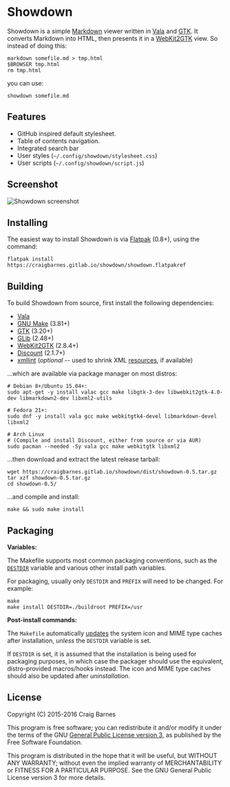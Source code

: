 Showdown
========

Showdown is a simple [Markdown] viewer written in [Vala] and [GTK]. It
converts Markdown into HTML, then presents it in a [WebKit2GTK] view. So
instead of doing this:

    markdown somefile.md > tmp.html
    $BROWSER tmp.html
    rm tmp.html

you can use:

    showdown somefile.md

Features
--------

* GitHub inspired default stylesheet.
* Table of contents navigation.
* Integrated search bar
* User styles (`~/.config/showdown/stylesheet.css`)
* User scripts (`~/.config/showdown/script.js`)

Screenshot
----------

![Showdown screenshot](https://craigbarnes.bitbucket.io/img/showdown.png)

Installing
----------

The easiest way to install Showdown is via [Flatpak] (0.8+), using the command:

    flatpak install https://craigbarnes.gitlab.io/showdown/showdown.flatpakref

Building
--------

To build Showdown from source, first install the following dependencies:

* [Vala]
* [GNU Make] (3.81+)
* [GTK] (3.20+)
* [GLib] (2.48+)
* [WebKit2GTK] (2.8.4+)
* [Discount] (2.1.7+)
* [xmllint] (*optional* -- used to shrink XML [resources], if available)

...which are available via package manager on most distros:

    # Debian 8+/Ubuntu 15.04+:
    sudo apt-get -y install valac gcc make libgtk-3-dev libwebkit2gtk-4.0-dev libmarkdown2-dev libxml2-utils

    # Fedora 21+:
    sudo dnf -y install vala gcc make webkitgtk4-devel libmarkdown-devel libxml2

    # Arch Linux
    # (Compile and install Discount, either from source or via AUR)
    sudo pacman --needed -Sy vala gcc make webkitgtk libxml2

...then download and extract the latest release tarball:

    wget https://craigbarnes.gitlab.io/showdown/dist/showdown-0.5.tar.gz
    tar xzf showdown-0.5.tar.gz
    cd showdown-0.5/

...and compile and install:

    make && sudo make install

Packaging
---------

**Variables:**

The Makefile supports most common packaging conventions, such as the
[`DESTDIR`] variable and various other install path variables.

For packaging, usually only `DESTDIR` and `PREFIX` will need to be
changed. For example:

    make
    make install DESTDIR=./buildroot PREFIX=/usr

**Post-install commands:**

The `Makefile` automatically [updates][POSTINSTALL] the system icon and
MIME type caches after installation, *unless* the `DESTDIR` variable is
set.

If `DESTDIR` is set, it is assumed that the installation is being used
for packaging purposes, in which case the packager should use the
equivalent, distro-provided macros/hooks instead. The icon and MIME
type caches should also be updated after *uninstallation*.

License
-------

Copyright (C) 2015-2016 Craig Barnes

This program is free software; you can redistribute it and/or modify it
under the terms of the GNU [General Public License version 3], as published
by the Free Software Foundation.

This program is distributed in the hope that it will be useful, but
WITHOUT ANY WARRANTY; without even the implied warranty of
MERCHANTABILITY or FITNESS FOR A PARTICULAR PURPOSE. See the GNU General
Public License version 3 for more details.


[General Public License version 3]: https://www.gnu.org/licenses/gpl-3.0.html
[Markdown]: https://en.wikipedia.org/wiki/Markdown
[Vala]: https://wiki.gnome.org/Projects/Vala
[GTK]: https://www.gtk.org/
[GLib]: https://developer.gnome.org/glib/
[GNU Make]: https://www.gnu.org/software/make/
[Discount]: http://www.pell.portland.or.us/~orc/Code/discount/
[WebKit2GTK]: https://webkitgtk.org/
[Flatpak]: http://flatpak.org/
[xmllint]: http://xmlsoft.org/xmllint.html
[resources]: https://github.com/craigbarnes/showdown/blob/master/res/resources.xml
[`DESTDIR`]: https://www.gnu.org/prep/standards/html_node/DESTDIR.html
[POSTINSTALL]: https://github.com/craigbarnes/showdown/blob/master/Makefile#L19-L23
